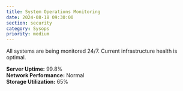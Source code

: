 ```yaml
---
title: System Operations Monitoring
date: 2024-08-18 09:30:00
section: security
category: Sysops
priority: medium
---
```


All systems are being monitored 24/7. Current infrastructure health is optimal.

**Server Uptime:** 99.8%  
**Network Performance:** Normal  
**Storage Utilization:** 65%
